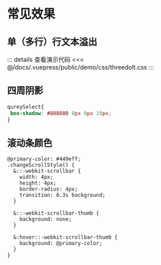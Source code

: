 # 常见效果

## 单（多行）行文本溢出

::: details 查看演示代码
<<< @/docs/.vuepress/public/demo/css/threedolt.css
:::

## 四周阴影

```css
qureySelect{
 box-shadow: #808080 0px 0px 10px;
}
```

## 滚动条颜色

```less
@primary-color: #449eff;
.changeScrollStyle() {
  &::-webkit-scrollbar {
    width: 4px;
    height: 4px;
    border-radius: 4px;
    transition: 0.3s background;
  }

  &::-webkit-scrollbar-thumb {
    background: none;
  }

  &:hover::-webkit-scrollbar-thumb {
    background: @primary-color;
  }
}
```
